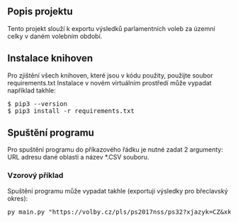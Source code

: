 <H2> Popis projektu </H2>
Tento projekt slouží k exportu výsledků parlamentních voleb za územní celky v daném volebním období.

<H2>Instalace knihoven</H2>
Pro zjištění všech knihoven, které jsou v kódu použity, použijte soubor requirements.txt
Instalace v novém virtuálním prostředí může vypadat například takhle:<br>
<pre>$ pip3 --version
$ pip3 install -r requirements.txt</pre>

<h2>Spuštění programu</h2>
Pro spuštění programu do příkazového řádku je nutné zadat 2 argumenty: URL adresu dané oblasti a název *.CSV souboru.
<h3>Vzorový příklad</h3>
Spuštění programu může vypadat takhle (exportuji výsledky pro břeclavský okres):<br>
<pre>py main.py "https://volby.cz/pls/ps2017nss/ps32?xjazyk=CZ&xkraj=11&xnumnuts=6204" "vysledky_voleb_breclavsko.csv"</pre>
